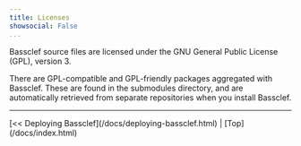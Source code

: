 ```yaml
---
title: Licenses
showsocial: False
...
```


Bassclef source files are licensed under the GNU General Public License (GPL), version 3.

There are GPL-compatible and GPL-friendly packages aggregated with Bassclef.  These are found in the submodules directory, and are automatically retrieved from separate repositories when you install Bassclef.


*   *   *   *   *   *   *   *   *   *   *   *   *   *   *   *   *   *


<nav>
[<< Deploying Bassclef](/docs/deploying-bassclef.html) |
[Top](/docs/index.html)
</nav>
